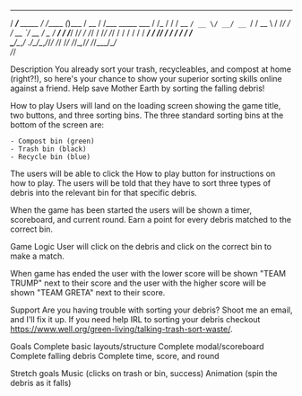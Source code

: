    ______            __        _          ____  __                 __ 
  / ____/___ _____  / /_____ _(_)___     / __ \/ /___ _____  ___  / /_
 / /   / __ `/ __ \/ __/ __ `/ / __ \   / /_/ / / __ `/ __ \/ _ \/ __/
/ /___/ /_/ / /_/ / /_/ /_/ / / / / /  / ____/ / /_/ / / / /  __/ /_  
\____/\__,_/ .___/\__/\__,_/_/_/ /_/  /_/   /_/\__,_/_/ /_/\___/\__/  
          /_/                                                         

Description
You already sort your trash, recycleables, and compost at home (right?!), so here's your chance to show your superior sorting skills online against a friend. Help save Mother Earth by sorting the falling debris!

How to play
Users will land on the loading screen showing the game title, two buttons, and three sorting bins. The three standard sorting bins at the bottom of the screen are:

    - Compost bin (green)
    - Trash bin (black)
    - Recycle bin (blue)

The users will be able to click the How to play button for instructions on how to play. The users will be told that they have to sort three types of debris into the relevant bin for that specific debris. 

When the game has been started the users will be shown a timer, scoreboard, and current round. Earn a point for every debris matched to the correct bin. 

Game Logic
User will click on the debris and click on the correct bin to make a match.

When game has ended the user with the lower score will be shown "TEAM TRUMP" next to their score and the user with the higher score will be shown "TEAM GRETA" next to their score.

Support
Are you having trouble with sorting your debris? Shoot me an email, and I'll fix it up. If you need help IRL to sorting your debris checkout https://www.well.org/green-living/talking-trash-sort-waste/.

Goals
Complete basic layouts/structure
Complete modal/scoreboard
Complete falling debris
Complete time, score, and round

Stretch goals
Music (clicks on trash or bin, success)
Animation (spin the debris as it falls)